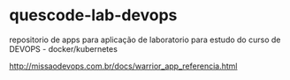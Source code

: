 # quescode-lab-devops
repositorio de apps para aplicação de laboratorio para estudo do curso de DEVOPS - docker/kubernetes

http://missaodevops.com.br/docs/warrior_app_referencia.html
